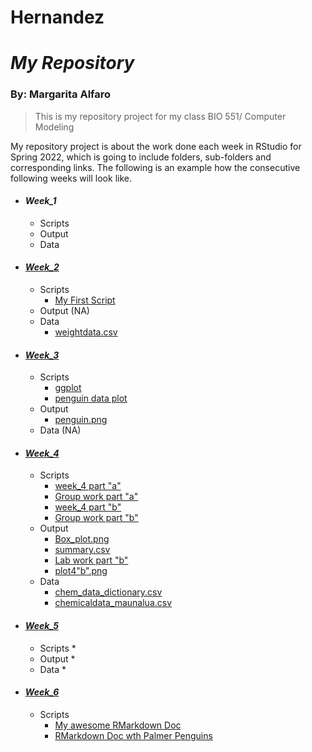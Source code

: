 # Hernandez
# _My Repository_
### By: Margarita Alfaro

>This is my repository project for my class BIO 551/ Computer Modeling

My repository project is about the work done each week in RStudio for Spring 2022, which is going to include folders, sub-folders and corresponding links. The following is an example how the consecutive following weeks will look like. 

* #### **_Week_1_**
  * Scripts
  * Output
  * Data

* #### [**_Week_2_**](https://github.com/Biol551-CSUN/Alfaro_Hernandez/tree/main/week_2)
  * Scripts
    * [My First Script](https://github.com/Biol551-CSUN/Alfaro_Hernandez/tree/main/week_2/scripts)
  * Output (NA)
  * Data
    * [weightdata.csv](https://github.com/Biol551-CSUN/Alfaro_Hernandez/tree/main/week_2/data)
    

* #### [**_Week_3_**](https://github.com/Biol551-CSUN/Alfaro_Hernandez/tree/main/Week_3)
  * Scripts
    * [ggplot](https://github.com/Biol551-CSUN/Alfaro_Hernandez/blob/main/Week_3/scripts/ggplot.R)
    * [penguin data plot](https://github.com/Biol551-CSUN/Alfaro_Hernandez/blob/main/Week_3/WEEK_3/output/penguin.png)
  * Output
    * [penguin.png](https://github.com/Biol551-CSUN/Alfaro_Hernandez/blob/main/Week_3/WEEK_3/output/penguin.png)
  * Data (NA)


* #### [**_Week_4_**](https://github.com/Biol551-CSUN/Alfaro_Hernandez/tree/main/week_4)
  * Scripts
    * [week_4 part "a"](https://github.com/Biol551-CSUN/Alfaro_Hernandez/blob/main/week_4/scripts/ScriptW4a.R)
    * [Group work part "a"](https://github.com/Biol551-CSUN/Alfaro_Hernandez/blob/main/week_4/scripts/groupworkW4a.R)
    * [week_4 part "b"](https://github.com/Biol551-CSUN/Alfaro_Hernandez/blob/main/week_4/scripts/ScriptW4b.R)
    * [Group work part "b"](https://github.com/Biol551-CSUN/Alfaro_Hernandez/blob/main/week_4/scripts/GroupworkW4b.R)
  * Output
    * [Box_plot.png](https://github.com/Biol551-CSUN/Alfaro_Hernandez/blob/main/week_4/output/Box_plot.png)
    * [summary.csv](https://github.com/Biol551-CSUN/Alfaro_Hernandez/blob/main/week_4/output/summary.csv)
    * [Lab work part "b"](https://github.com/Biol551-CSUN/Alfaro_Hernandez/blob/main/week_4/output/LabW4b.csv)
    * [plot4"b".png](https://github.com/Biol551-CSUN/Alfaro_Hernandez/blob/main/week_4/output/plot4b.png)
  * Data
    * [chem_data_dictionary.csv](https://github.com/Biol551-CSUN/Alfaro_Hernandez/blob/main/week_4/data/chem_data_dictionary.csv)
    * [chemicaldata_maunalua.csv](https://github.com/Biol551-CSUN/Alfaro_Hernandez/blob/main/week_4/data/chemicaldata_maunalua.csv)
  

* #### [**_Week_5_**](https://github.com/Biol551-CSUN/Alfaro_Hernandez/tree/main/week_5)
  * Scripts
    *
  * Output
    *
  * Data
    *
    

* #### [**_Week_6_**](https://github.com/Biol551-CSUN/Alfaro_Hernandez/tree/main/week_6/scripts)
  * Scripts
    * [My awesome RMarkdown Doc](https://github.com/Biol551-CSUN/Alfaro_Hernandez/blob/main/week_6/scripts/w6a.Rmd)
    * [RMarkdown Doc wth Palmer Penguins](https://github.com/Biol551-CSUN/Alfaro_Hernandez/blob/main/week_6/scripts/week_6.Rmd)

    
    
    
    
  